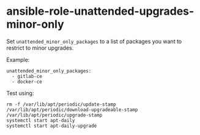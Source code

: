 # ansible-role-unattended-upgrades-minor-only

Set `unattended_minor_only_packages` to a list of packages you want to restrict to minor upgrades.

Example:

```
unattended_minor_only_packages:
  - gitlab-ce
  - docker-ce
```  

Test using:
```
rm -f /var/lib/apt/periodic/update-stamp /var/lib/apt/periodic/download-upgradeable-stamp /var/lib/apt/periodic/upgrade-stamp
systemctl start apt-daily
systemctl start apt-daily-upgrade
```
